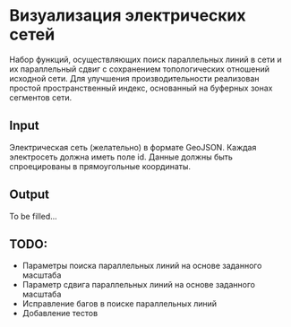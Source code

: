 # Визуализация электрических сетей

Набор функций, осуществляющих поиск параллельных линий в сети и их параллельный сдвиг с сохранением топологических отношений исходной сети.
Для улучшения производительности реализован простой пространственный индекс, основанный на буферных зонах сегментов сети.

## Input
Электрическая сеть (желательно) в формате GeoJSON. Каждая электросеть должна иметь поле id. Данные должны быть спроецированы в прямоугольные координаты.

## Output
To be filled...

## TODO:
- Параметры поиска параллельных линий на основе заданного масштаба
- Параметр сдвига параллельных линий на основе заданного масштаба
- Исправление багов в поиске параллельных линий
- Добавление тестов 
